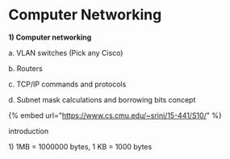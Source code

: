 # Computer Networking

**1\) Computer networking**

a. VLAN switches \(Pick any Cisco\)

b. Routers

c. TCP/IP commands and protocols

d. Subnet mask calculations and borrowing bits concept

{% embed url="https://www.cs.cmu.edu/~srini/15-441/S10/" %}

introduction 

1\) 1MB = 1000000 bytes, 1 KB = 1000 bytes



